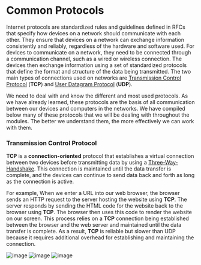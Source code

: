 # Common Protocols

Internet protocols are standardized rules and guidelines defined in RFCs that specify how devices on a network should communicate with each other. They ensure that devices on a network can exchange information consistently and reliably, regardless of the hardware and software used. For devices to communicate on a network, they need to be connected through a communication channel, such as a wired or wireless connection. The devices then exchange information using a set of standardized protocols that define the format and structure of the data being transmitted. The two main types of connections used on networks are [Transmission Control Protocol](https://en.wikipedia.org/wiki/Transmission_Control_Protocol) (**TCP**) and [User Datagram Protocol](https://en.wikipedia.org/wiki/User_Datagram_Protocol) (**UDP**).

We need to deal with and know the different and most used protocols. As we have already learned, these protocols are the basis of all communication between our devices and computers in the networks. We have compiled below many of these protocols that we will be dealing with throughout the modules. The better we understand them, the more effectively we can work with them.

### Transmission Control Protocol

**TCP** is a **connection-oriented** protocol that establishes a virtual connection between two devices before transmitting data by using a [Three-Way-Handshake](https://en.wikipedia.org/wiki/Transmission_Control_Protocol#Connection_establishment). This connection is maintained until the data transfer is complete, and the devices can continue to send data back and forth as long as the connection is active.

For example, When we enter a URL into our web browser, the browser sends an HTTP request to the server hosting the website using **TCP**. The server responds by sending the HTML code for the website back to the browser using **TCP**. The browser then uses this code to render the website on our screen. This process relies on a **TCP** connection being established between the browser and the web server and maintained until the data transfer is complete. As a result, **TCP** is reliable but slower than UDP because it requires additional overhead for establishing and maintaining the connection.

![image](https://github.com/user-attachments/assets/c385dea1-9fa9-4088-a413-8d5c2a8a8c23)
![image](https://github.com/user-attachments/assets/d446b470-fad1-4527-9a6d-02f75f15f550)
![image](https://github.com/user-attachments/assets/aa929886-3883-4efb-93d3-94a9cd72d4e3)
